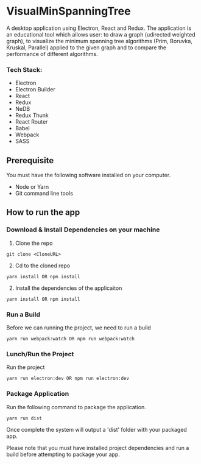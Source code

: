 # VisualMinSpanningTree

A desktop application using Electron, React and Redux. 
The application is an educational tool which allows user: to draw a graph (udirected weighted graph), to visualize the minimum spanning tree algorithms (Prim, Boruvka, Kruskal, Parallel) applied to the given graph and to compare the performance of different algorithms.

### Tech Stack:

* Electron
* Electron Builder
* React 
* Redux
* NeDB
* Redux Thunk
* React Router
* Babel
* Webpack
* SASS

## Prerequisite
You must have the following software installed on your computer.

* Node or Yarn 
* Git command line tools

## How to run the app
### Download & Install Dependencies on your machine 
1) Clone the repo
```
git clone <CloneURL>
```

2)	Cd to the cloned repo

```
yarn install OR npm install
```


2)	Install the dependencies of the applicaiton

```
yarn install OR npm install
```


### Run a Build

Before we can running the project, we need to run a build

```
yarn run webpack:watch OR npm run webpack:watch
```

### Lunch/Run the Project

Run the project

```
yarn run electron:dev OR npm run electron:dev 
```



### Package Application
Run the following command to package the application.

```
yarn run dist
```

Once complete the system will output a 'dist' folder with your packaged app.

Please note that you must have installed project dependencies and run a build before attempting to package your app.


